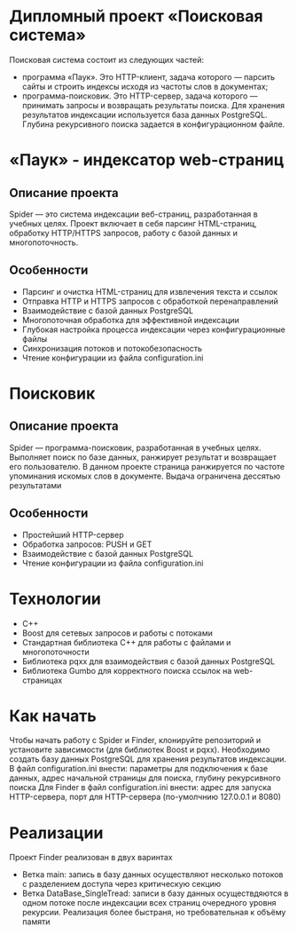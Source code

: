 # Дипломный проект «Поисковая система»
Поисковая система состоит из следующих частей:
- программа «Паук». Это HTTP-клиент, задача которого — парсить сайты и строить индексы исходя из частоты слов в документах;
- программа-поисковик. Это HTTP-сервер, задача которого — принимать запросы и возвращать результаты поиска.
Для хранения результатов индексации используется база данных PostgreSQL. Глубина рекурсивного поиска задается в конфигурационном файле.

# «Паук» - индексатор web-страниц

## Описание проекта
Spider — это система индексации веб-страниц, разработанная в учебных целях. Проект включает в себя парсинг HTML-страниц, обработку HTTP/HTTPS запросов, работу с базой данных и многопоточность.

## Особенности
- Парсинг и очистка HTML-страниц для извлечения текста и ссылок
- Отправка HTTP и HTTPS запросов с обработкой перенаправлений
- Взаимодействие с базой данных PostgreSQL
- Многопоточная обработка для эффективной индексации
- Глубокая настройка процесса индексации через конфигурационные файлы
- Синхронизация потоков и потокобезопасность
- Чтение конфигурации из файла configuration.ini

# Поисковик

## Описание проекта
Spider — программа-поисковик, разработанная в учебных целях. Выполняет поиск по базе данных, ранжирует результат и возвращает его пользователю. В данном проекте страница ранжируется по частоте упоминания искомых слов в документе. Выдача ограничена дессятью результатами
## Особенности
- Простейший HTTP-сервер
- Обработка запросов: PUSH и GET
- Взаимодействие с базой данных PostgreSQL
- Чтение конфигурации из файла configuration.ini

# Технологии
- C++
- Boost для сетевых запросов и работы с потоками
- Стандартная библиотека C++ для работы с файлами и многопоточности
- Библиотека pqxx для взаимодействия с базой данных PostgreSQL
- Библиотека Gumbo для корректного поиска ссылок на web-страницах

# Как начать
Чтобы начать работу с Spider и Finder, клонируйте репозиторий и установите зависимости (для библиотек Boost и pqxx). Необходимо создать базу данных PostgreSQL для хранения результатов индексации.
В файл configuration.ini внести: параметры для подключения к базе данных, адрес начальной страницы для поиска, глубину рекурсивного поиска
Для Finder в файл configuration.ini внести: адрес для запуска HTTP-сервера, порт для HTTP-сервера (по-умолчнию 127.0.0.1 и 8080)

# Реализации
Проект Finder реализован в двух варинтах
- Ветка main: запись в базу данных осуществляют несколько потоков с разделением доступа через критическую секцию
- Ветка DataBase_SingleTread: записи в базу данных осуществдяются в одном потоке после индексации всех страниц очередного уровня рекурсии. Реализация более быстраня, но требовательная к объёму памяти


